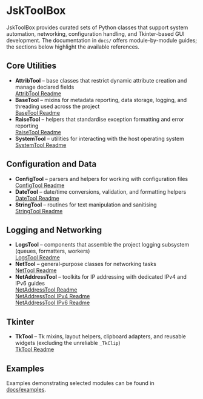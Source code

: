 # JskToolBox

JskToolBox provides curated sets of Python classes that support system automation, networking,
configuration handling, and Tkinter-based GUI development. The documentation in `docs/` offers
module-by-module guides; the sections below highlight the available references.

## Core Utilities

- **AttribTool** – base classes that restrict dynamic attribute creation and manage declared fields  
  [AttribTool Readme](https://github.com/Szumak75/JskToolBox/blob/1.2.0/docs/AttribTool.md)
- **BaseTool** – mixins for metadata reporting, data storage, logging, and threading used across the project  
  [BaseTool Readme](https://github.com/Szumak75/JskToolBox/blob/1.2.0/docs/BaseTool.md)
- **RaiseTool** – helpers that standardise exception formatting and error reporting  
  [RaiseTool Readme](https://github.com/Szumak75/JskToolBox/blob/1.2.0/docs/RaiseTool.md)
- **SystemTool** – utilities for interacting with the host operating system  
  [SystemTool Readme](https://github.com/Szumak75/JskToolBox/blob/1.2.0/docs/SystemTool.md)

## Configuration and Data

- **ConfigTool** – parsers and helpers for working with configuration files  
  [ConfigTool Readme](https://github.com/Szumak75/JskToolBox/blob/1.2.0/docs/ConfigTool.md)
- **DateTool** – date/time conversions, validation, and formatting helpers  
  [DateTool Readme](https://github.com/Szumak75/JskToolBox/blob/1.2.0/docs/DateTool.md)
- **StringTool** – routines for text manipulation and sanitising  
  [StringTool Readme](https://github.com/Szumak75/JskToolBox/blob/1.2.0/docs/StringTool.md)

## Logging and Networking

- **LogsTool** – components that assemble the project logging subsystem (queues, formatters, workers)  
  [LogsTool Readme](https://github.com/Szumak75/JskToolBox/blob/1.2.0/docs/LogsTool.md)
- **NetTool** – general-purpose classes for networking tasks  
  [NetTool Readme](https://github.com/Szumak75/JskToolBox/blob/1.2.0/docs/NetTool.md)
- **NetAddressTool** – toolkits for IP addressing with dedicated IPv4 and IPv6 guides  
  [NetAddressTool Readme](https://github.com/Szumak75/JskToolBox/blob/1.2.0/docs/NetAddressTool.md)  
  [NetAddressTool IPv4 Readme](https://github.com/Szumak75/JskToolBox/blob/1.2.0/docs/NetAddressTool4.md)  
  [NetAddressTool IPv6 Readme](https://github.com/Szumak75/JskToolBox/blob/1.2.0/docs/NetAddressTool6.md)

## Tkinter

- **TkTool** – Tk mixins, layout helpers, clipboard adapters, and reusable widgets (excluding the unreliable `_TkClip`)  
  [TkTool Readme](https://github.com/Szumak75/JskToolBox/blob/1.2.0/docs/TkTool.md)

## Examples

Examples demonstrating selected modules can be found in  
[docs/examples](https://github.com/Szumak75/JskToolBox/tree/1.2.0/docs/examples).
